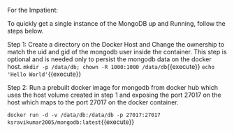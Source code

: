 For the Impatient:

To quickly get a single instance of the MongoDB up and Running, follow the steps below.

Step 1: Create a directory on the Docker Host and Change the ownership to match the uid and gid of the mongodb user inside the container. This step is optional and is needed only to persist the mongodb data on the docker host.
`mkdir -p /data/db; chown -R 1000:1000 /data/db`{{execute}}
`echo 'Hello World'`{{execute}}

Step 2: Run a prebuilt docker image for mongodb from docker hub which uses the host volume created in step 1 and exposing the port 27017 on the host which maps to the port 27017 on the docker container.


`docker run -d -v /data/db:/data/db -p 27017:27017 ksravikumar2005/mongodb:latest`{{execute}}

